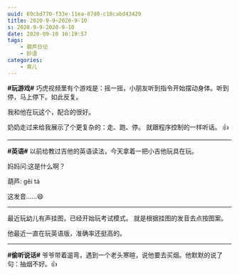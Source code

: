 ```yaml
---
uuid: 69cbd770-f33e-11ea-87d0-c18cabd43429
title: 2020-9-9~2020-9-10
s: 2020-9-9-2020-9-10
date: 2020-09-10 16:19:57
tags:
	- 葫芦日记
	- 妙语
categories:
	- 育儿
---
```



**\#玩游戏\#**
巧虎视频里有个游戏是：摇一摇，小朋友听到指令开始摆动身体。听到停，马上停下。如此反复。

我和他在玩这个，配合的很好。

奶奶走过来给我展示了个更复杂的：走、跑、停。 就跟程序控制的一样听话。 👍

---


**\#英语\#**
以前给教过吉他的英语读法，今天拿着一把小吉他玩具在玩。

妈妈问:这是什么啊？

葫芦: gěi tá

这发音......😄

---

<!-- more -->



最近玩幼儿有声挂图，已经开始玩考试模式。 就是根据挂图的发音去点按图案。

他最近一直在玩英语版，准确率还挺高的。



---



**\#偷听说话\#**
爷爷带着遛弯，遇到一个老头寒暄，说他要去买烟。他默默的说了句：抽烟不好。👍